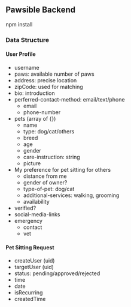 ## Pawsible Backend

npm install

### Data Structure
#### User Profile
- username
- paws: available number of paws
- address: precise location
- zipCode: used for matching
- bio: introduction
- perferred-contact-method: email/text/phone
    - email
    - phone-number
- pets (array of {})
    - name
    - type: dog/cat/others
    - breed
    - age
    - gender
    - care-instruction: string
    - picture
- My preference for pet sitting for others 
    - distance from me
    - gender of owner? 
    - type-of-pet: dog/cat
    - additional-services: walking, grooming
    - availability
- verified?
- social-media-links
- emergency
    - contact
    - vet

#### Pet Sitting Request
- createUser (uid)
- targetUser (uid)
- status: pending/approved/rejected
- time
- date
- isRecurring
- createdTime
